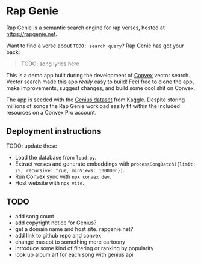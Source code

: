 # Rap Genie

Rap Genie is a semantic search engine for rap verses, hosted at https://rapgenie.net.

Want to find a verse about `TODO: search query`? Rap Genie has got your back:

> TODO: song lyrics here

This is a demo app built during the development of [Convex](https://convex.dev) vector search. Vector search made this app _really_ easy to build! Feel free to clone the app, make improvements, suggest changes, and build some cool shit on Convex.

The app is seeded with the [Genius dataset](https://www.kaggle.com/datasets/nikhilnayak123/5-million-song-lyrics-dataset) from Kaggle. Despite storing millions of songs the Rap Genie workload easily fit within the included resources on a Convex Pro account.

## Deployment instructions

TODO: update these

- Load the database from `load.py`.
- Extract verses and generate embeddings with
  `processSongBatch({limit: 25, recursive: true, minViews: 100000n})`.
- Run Convex sync with `npx convex dev`.
- Host website with `npx vite`.

## TODO

- add song count
- add copyright notice for Genius?
- get a domain name and host site. rapgenie.net?
- add link to github repo and convex
- change mascot to something more cartoony
- introduce some kind of filtering or ranking by popularity
- look up album art for each song with genius api
